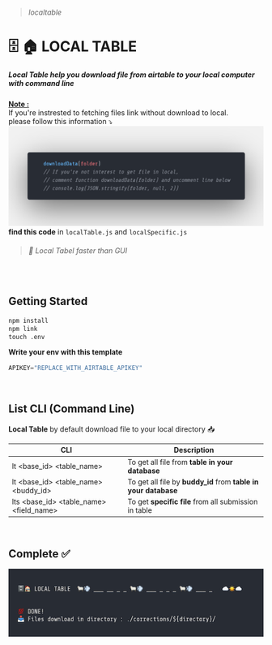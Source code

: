 > ###### localtable

#  :file_cabinet: :house: LOCAL TABLE 

##### Local Table help you download file from airtable to your local computer with command line

<u>**Note :**</u><br>
If you're instrested to fetching files link without download to local.<br>
please follow this information :arrow_heading_down:<br>
![info](./assets/dowloadData.png)​
**find this code** in `localTable.js` and `localSpecific.js`

> ######  :rocket: Local Tabel faster than GUI

<br>

## Getting Started

```
npm install 
npm link 
touch .env 
```

**Write your env with this template**

```js
APIKEY="REPLACE_WITH_AIRTABLE_APIKEY"
```

<br>

## List CLI (Command Line)   

**Local Table** by default download file to your local directory :inbox_tray:

| CLI                                     | Description                                                  |
| --------------------------------------- | ------------------------------------------------------------ |
| lt <base_id> <table_name>               | To get all file from **table in your database**              |
| lt <base_id> <table_name> <buddy_id>    | To get all file by **buddy_id** from **table in your database** |
| lts <base_id> <table_name> <field_name> | To get **specific file** from all submission in table        |

<br>

## Complete :white_check_mark:

![done](./assets/done.png)



